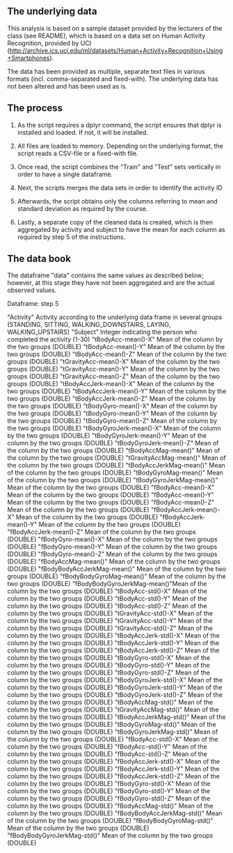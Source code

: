 ## The underlying data ##

This analysis is based on a sample dataset provided by the lecturers of the class (see README), which is based on a data set on Human Activity Recognition, provided by UCI (http://archive.ics.uci.edu/ml/datasets/Human+Activity+Recognition+Using+Smartphones).

The data has been provided as multiple, separate text files in various formats (incl. comma-separated and fixed-with). The underlying data has not been altered and has been used as is.

## The process ##

1. As the script requires a dplyr command, the script ensures that dplyr is installed and loaded. If not, it will be installed.

2. All files are loaded to memory. Depending on the underlying format, the script reads a CSV-file or a fixed-with file.

3. Once read, the script combines the "Train" and "Test" sets vertically in order to have a single dataframe.

4. Next, the scripts merges the data sets in order to identify the activity ID

5. Afterwards, the script obtains only the columns referring to mean and standard deviation as required by the course.

6. Lastly, a separate copy of the cleaned data is created, which is then aggregated by activity and subject to have the mean for each column as required by step 5 of the instructions.

## The data book ##

The dataframe "data" contains the same values as described below; however, at this stage they have not been aggregated and are the actual observed values. 

Dataframe: step 5

 "Activity"                   Activity according to the underlying data frame in several groups (STANDING, SITTING, WALKING_DOWNSTAIRS, LAYING, WALKING_UPSTAIRS)
 "Subject"                    Integer indicating the person who completed the activity (1-30)
 "tBodyAcc-mean()-X"          Mean of the column by the two groups (DOUBLE)
 "tBodyAcc-mean()-Y"          Mean of the column by the two groups (DOUBLE) 
 "tBodyAcc-mean()-Z"          Mean of the column by the two groups (DOUBLE)
 "tGravityAcc-mean()-X"       Mean of the column by the two groups (DOUBLE)
 "tGravityAcc-mean()-Y"       Mean of the column by the two groups (DOUBLE)
 "tGravityAcc-mean()-Z"       Mean of the column by the two groups (DOUBLE)
 "tBodyAccJerk-mean()-X"      Mean of the column by the two groups (DOUBLE)
 "tBodyAccJerk-mean()-Y"      Mean of the column by the two groups (DOUBLE)
 "tBodyAccJerk-mean()-Z"      Mean of the column by the two groups (DOUBLE)
 "tBodyGyro-mean()-X"         Mean of the column by the two groups (DOUBLE)
 "tBodyGyro-mean()-Y"         Mean of the column by the two groups (DOUBLE)
 "tBodyGyro-mean()-Z"         Mean of the column by the two groups (DOUBLE)
 "tBodyGyroJerk-mean()-X"     Mean of the column by the two groups (DOUBLE)
 "tBodyGyroJerk-mean()-Y"     Mean of the column by the two groups (DOUBLE)
 "tBodyGyroJerk-mean()-Z"     Mean of the column by the two groups (DOUBLE)
 "tBodyAccMag-mean()"         Mean of the column by the two groups (DOUBLE)
 "tGravityAccMag-mean()"      Mean of the column by the two groups (DOUBLE)
 "tBodyAccJerkMag-mean()"     Mean of the column by the two groups (DOUBLE)
 "tBodyGyroMag-mean()"        Mean of the column by the two groups (DOUBLE)
 "tBodyGyroJerkMag-mean()"    Mean of the column by the two groups (DOUBLE)
 "fBodyAcc-mean()-X"          Mean of the column by the two groups (DOUBLE)
 "fBodyAcc-mean()-Y"          Mean of the column by the two groups (DOUBLE)
 "fBodyAcc-mean()-Z"          Mean of the column by the two groups (DOUBLE)
 "fBodyAccJerk-mean()-X"      Mean of the column by the two groups (DOUBLE)
 "fBodyAccJerk-mean()-Y"      Mean of the column by the two groups (DOUBLE)
 "fBodyAccJerk-mean()-Z"      Mean of the column by the two groups (DOUBLE)
 "fBodyGyro-mean()-X"         Mean of the column by the two groups (DOUBLE)
 "fBodyGyro-mean()-Y"         Mean of the column by the two groups (DOUBLE)
 "fBodyGyro-mean()-Z"         Mean of the column by the two groups (DOUBLE)
 "fBodyAccMag-mean()"         Mean of the column by the two groups (DOUBLE)
 "fBodyBodyAccJerkMag-mean()" Mean of the column by the two groups (DOUBLE)
 "fBodyBodyGyroMag-mean()"    Mean of the column by the two groups (DOUBLE)
 "fBodyBodyGyroJerkMag-mean()"Mean of the column by the two groups (DOUBLE)
 "tBodyAcc-std()-X"           Mean of the column by the two groups (DOUBLE)
 "tBodyAcc-std()-Y"           Mean of the column by the two groups (DOUBLE)
 "tBodyAcc-std()-Z"           Mean of the column by the two groups (DOUBLE)
 "tGravityAcc-std()-X"        Mean of the column by the two groups (DOUBLE)
 "tGravityAcc-std()-Y"        Mean of the column by the two groups (DOUBLE)
 "tGravityAcc-std()-Z"        Mean of the column by the two groups (DOUBLE)
 "tBodyAccJerk-std()-X"       Mean of the column by the two groups (DOUBLE)
 "tBodyAccJerk-std()-Y"       Mean of the column by the two groups (DOUBLE)
 "tBodyAccJerk-std()-Z"       Mean of the column by the two groups (DOUBLE)
 "tBodyGyro-std()-X"          Mean of the column by the two groups (DOUBLE)
 "tBodyGyro-std()-Y"          Mean of the column by the two groups (DOUBLE)
 "tBodyGyro-std()-Z"          Mean of the column by the two groups (DOUBLE)
 "tBodyGyroJerk-std()-X"      Mean of the column by the two groups (DOUBLE)
 "tBodyGyroJerk-std()-Y"      Mean of the column by the two groups (DOUBLE)
 "tBodyGyroJerk-std()-Z"      Mean of the column by the two groups (DOUBLE)
 "tBodyAccMag-std()"          Mean of the column by the two groups (DOUBLE)
 "tGravityAccMag-std()"       Mean of the column by the two groups (DOUBLE)
 "tBodyAccJerkMag-std()"      Mean of the column by the two groups (DOUBLE)
 "tBodyGyroMag-std()"         Mean of the column by the two groups (DOUBLE)
 "tBodyGyroJerkMag-std()"     Mean of the column by the two groups (DOUBLE)
 "fBodyAcc-std()-X"           Mean of the column by the two groups (DOUBLE)
 "fBodyAcc-std()-Y"           Mean of the column by the two groups (DOUBLE)
 "fBodyAcc-std()-Z"           Mean of the column by the two groups (DOUBLE)
 "fBodyAccJerk-std()-X"       Mean of the column by the two groups (DOUBLE)
 "fBodyAccJerk-std()-Y"       Mean of the column by the two groups (DOUBLE)
 "fBodyAccJerk-std()-Z"       Mean of the column by the two groups (DOUBLE)
 "fBodyGyro-std()-X"          Mean of the column by the two groups (DOUBLE)
 "fBodyGyro-std()-Y"          Mean of the column by the two groups (DOUBLE)
 "fBodyGyro-std()-Z"          Mean of the column by the two groups (DOUBLE)
 "fBodyAccMag-std()"          Mean of the column by the two groups (DOUBLE)
 "fBodyBodyAccJerkMag-std()"  Mean of the column by the two groups (DOUBLE)
 "fBodyBodyGyroMag-std()"     Mean of the column by the two groups (DOUBLE)
 "fBodyBodyGyroJerkMag-std()" Mean of the column by the two groups (DOUBLE)